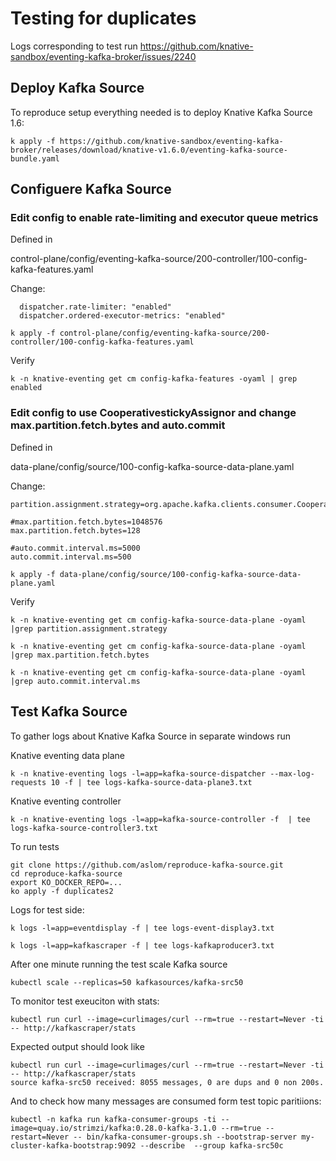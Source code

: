 # Testing for duplicates

Logs corresponding to test run
https://github.com/knative-sandbox/eventing-kafka-broker/issues/2240

## Deploy Kafka Source

To reproduce setup everything needed is to deploy Knative Kafka Source 1.6:

```
k apply -f https://github.com/knative-sandbox/eventing-kafka-broker/releases/download/knative-v1.6.0/eventing-kafka-source-bundle.yaml
```

## Configuere Kafka Source

### Edit config to enable rate-limiting and executor queue metrics

Defined in

control-plane/config/eventing-kafka-source/200-controller/100-config-kafka-features.yaml


Change:

```
  dispatcher.rate-limiter: "enabled"
  dispatcher.ordered-executor-metrics: "enabled"
```

```
k apply -f control-plane/config/eventing-kafka-source/200-controller/100-config-kafka-features.yaml
```

Verify

```
k -n knative-eventing get cm config-kafka-features -oyaml | grep enabled
```


### Edit config to use CooperativestickyAssignor and change max.partition.fetch.bytes and auto.commit


Defined in

data-plane/config/source/100-config-kafka-source-data-plane.yaml

Change:

```
partition.assignment.strategy=org.apache.kafka.clients.consumer.CooperativeStickyAssignor
```

```
#max.partition.fetch.bytes=1048576
max.partition.fetch.bytes=128
```

```
#auto.commit.interval.ms=5000
auto.commit.interval.ms=500
```


```
k apply -f data-plane/config/source/100-config-kafka-source-data-plane.yaml
```

Verify

```
k -n knative-eventing get cm config-kafka-source-data-plane -oyaml |grep partition.assignment.strategy
```

```
k -n knative-eventing get cm config-kafka-source-data-plane -oyaml |grep max.partition.fetch.bytes
```

```
k -n knative-eventing get cm config-kafka-source-data-plane -oyaml |grep auto.commit.interval.ms
```

## Test Kafka Source

To gather logs about Knative Kafka Source in separate windows run

Knative eventing data plane

```
k -n knative-eventing logs -l=app=kafka-source-dispatcher --max-log-requests 10 -f | tee logs-kafka-source-data-plane3.txt
```

Knative eventing controller


```
k -n knative-eventing logs -l=app=kafka-source-controller -f  | tee logs-kafka-source-controller3.txt
```


To run tests

```
git clone https://github.com/aslom/reproduce-kafka-source.git
cd reproduce-kafka-source
export KO_DOCKER_REPO=...
ko apply -f duplicates2
```


Logs for test side:

```
k logs -l=app=eventdisplay -f | tee logs-event-display3.txt
```


```
k logs -l=app=kafkascraper -f | tee logs-kafkaproducer3.txt
```


After one minute running the test scale Kafka source

```
kubectl scale --replicas=50 kafkasources/kafka-src50
```



To monitor test exeuciton with stats:

```
kubectl run curl --image=curlimages/curl --rm=true --restart=Never -ti -- http://kafkascraper/stats
```

Expected output should look like

```
kubectl run curl --image=curlimages/curl --rm=true --restart=Never -ti -- http://kafkascraper/stats
source kafka-src50 received: 8055 messages, 0 are dups and 0 non 200s.
```


And to check how many messages are consumed form test topic paritiions:

```
kubectl -n kafka run kafka-consumer-groups -ti --image=quay.io/strimzi/kafka:0.28.0-kafka-3.1.0 --rm=true --restart=Never -- bin/kafka-consumer-groups.sh --bootstrap-server my-cluster-kafka-bootstrap:9092 --describe  --group kafka-src50c
```

